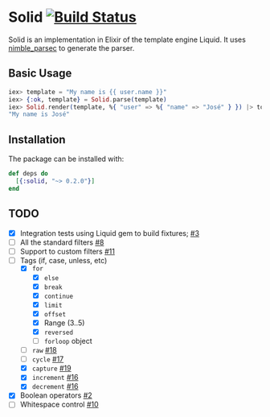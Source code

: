 # Solid [![Build Status](https://travis-ci.org/edgurgel/solid.svg?branch=master)](https://travis-ci.org/edgurgel/solid)

Solid is an implementation in Elixir of the template engine Liquid. It uses [nimble_parsec](https://github.com/plataformatec/nimble_parsec) to generate the parser.

## Basic Usage

```elixir
iex> template = "My name is {{ user.name }}"
iex> {:ok, template} = Solid.parse(template)
iex> Solid.render(template, %{ "user" => %{ "name" => "José" } }) |> to_string
"My name is José"
```

## Installation

The package can be installed with:

```elixir
def deps do
  [{:solid, "~> 0.2.0"}]
end
```


## TODO

* [x] Integration tests using Liquid gem to build fixtures; [#3](https://github.com/edgurgel/solid/pull/3)
* [ ] All the standard filters [#8](https://github.com/edgurgel/solid/issues/8)
* [ ] Support to custom filters [#11](https://github.com/edgurgel/solid/issues/11)
* [ ] Tags (if, case, unless, etc)
  - [x] `for`
    - [x] `else`
    - [x] `break`
    - [x] `continue`
    - [x] `limit`
    - [x] `offset`
    - [x] Range (3..5)
    - [x] `reversed`
    - [ ] `forloop` object
  - [ ] `raw` [#18](https://github.com/edgurgel/solid/issues/18)
  - [ ] `cycle` [#17](https://github.com/edgurgel/solid/issues/17)
  - [x] `capture` [#19](https://github.com/edgurgel/solid/issues/19)
  - [x] `increment` [#16](https://github.com/edgurgel/solid/issues/16)
  - [x] `decrement` [#16](https://github.com/edgurgel/solid/issues/16)
* [x] Boolean operators [#2](https://github.com/edgurgel/solid/pull/2)
* [ ] Whitespace control [#10](https://github.com/edgurgel/solid/issues/10)
